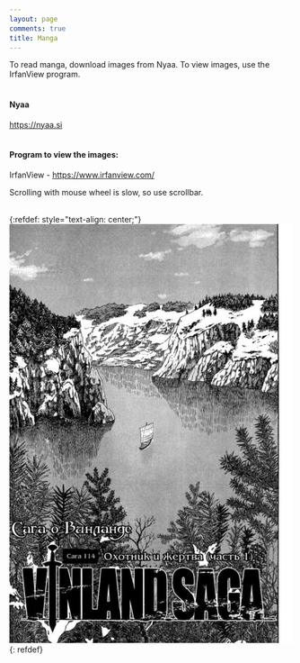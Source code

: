 ```yaml
---
layout: page
comments: true
title: Manga
---
```


To read manga, download images from Nyaa. To view images, use the IrfanView program.
<br><br>

#### Nyaa

<https://nyaa.si>
<br><br>

#### Program to view the images:

IrfanView - <https://www.irfanview.com/>

Scrolling with mouse wheel is slow, so use scrollbar.
<br><br>

{:refdef: style="text-align: center;"}
![Vinland](/images/vinland.jpg)
{: refdef}